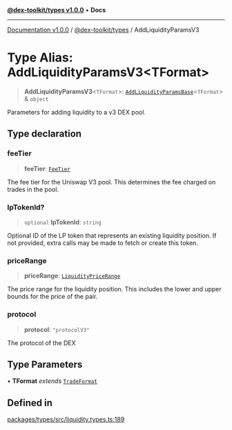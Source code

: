 [**@dex-toolkit/types v1.0.0**](../README.md) • **Docs**

***

[Documentation v1.0.0](../../../packages.md) / [@dex-toolkit/types](../README.md) / AddLiquidityParamsV3

# Type Alias: AddLiquidityParamsV3\<TFormat\>

> **AddLiquidityParamsV3**\<`TFormat`\>: [`AddLiquidityParamsBase`](AddLiquidityParamsBase.md)\<`TFormat`\> & `object`

Parameters for adding liquidity to a v3 DEX pool.

## Type declaration

### feeTier

> **feeTier**: [`FeeTier`](FeeTier.md)

The fee tier for the Uniswap V3 pool.
This determines the fee charged on trades in the pool.

### lpTokenId?

> `optional` **lpTokenId**: `string`

Optional ID of the LP token that represents an existing liquidity position.
If not provided, extra calls may be made to fetch or create this token.

### priceRange

> **priceRange**: [`LiquidityPriceRange`](LiquidityPriceRange.md)

The price range for the liquidity position.
This includes the lower and upper bounds for the price of the pair.

### protocol

> **protocol**: `"protocolV3"`

The protocol of the DEX

## Type Parameters

• **TFormat** *extends* [`TradeFormat`](TradeFormat.md)

## Defined in

[packages/types/src/liquidity.types.ts:189](https://github.com/niZmosis/dex-toolkit/blob/3d8b41b44787b30fbea5de3ab4737662ffb61bc8/packages/types/src/liquidity.types.ts#L189)
